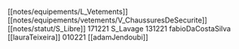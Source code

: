 [[notes/equipements/L_Vetements]][[notes/equipements/vetements/V_ChaussuresDeSecurite]] [[notes/statut/S_Libre]]
171221 S_Lavage
131221 fabioDaCostaSilva
[[lauraTeixeira]] 
010221 [[adamJendoubi]]